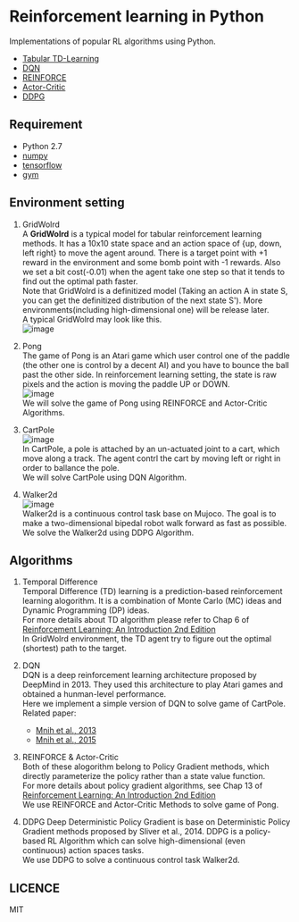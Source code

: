 # Reinforcement learning in Python  

Implementations of popular RL algorithms using Python.  
* [Tabular TD-Learning](https://github.com/borgwang/reinforce_py/tree/master/Temporal-Difference)  
* [DQN](https://github.com/borgwang/reinforce_py/tree/master/DQN)  
* [REINFORCE](https://github.com/borgwang/reinforce_py/tree/master/REINFORCE)  
* [Actor-Critic](https://github.com/borgwang/reinforce_py/tree/master/Actor-Critic)  
* [DDPG](https://github.com/borgwang/reinforce_py/tree/master/DDPG)  


## Requirement  
* Python 2.7  
* [numpy](http://www.numpy.org/)   
* [tensorflow](http://www.tensorflow.org)  
* [gym](https://gym.openai.com)  

## Environment setting  
1. GridWolrd  
A **GridWolrd** is a typical model for tabular reinforcement learning methods. It has a 10x10 state space and an action space of {up, down, left right} to move the agent around. There is a target point with +1 reward in the environment and some bomb point with -1 rewards. Also we set a bit cost(-0.01) when the agent take one step so that it tends to find out the optimal path faster.   
Note that GridWolrd is a definitized model (Taking an action A in state S, you can get the definitized distribution of the next state S'). More environments(including high-dimensional one) will be release later.  
A typical GridWolrd may look like this.   
![image](https://github.com/borgwang/reinforce_py/raw/master/imgs/gridworld.png)  

2. Pong  
The game of Pong is an Atari game which user control one of the paddle (the other one is control by a decent AI) and you have to bounce the ball past the other side. In reinforcement learning setting, the state is raw pixels and the action is moving the paddle UP or DOWN.  
![image](https://github.com/borgwang/reinforce_py/raw/master/imgs/pong.png)  
We will solve the game of Pong using REINFORCE and Actor-Critic Algorithms.  

3. CartPole  
![image](https://github.com/borgwang/reinforce_py/raw/master/imgs/cartpole.png)  
In CartPole, a pole is attached by an un-actuated joint to a cart, which move along a track. The agent contrl the cart by moving left or right in order to ballance the pole.  
We will solve CartPole using DQN Algorithm.  

4. Walker2d  
![image](https://github.com/borgwang/reinforce_py/raw/master/imgs/walker2d.png)  
Walker2d is a continuous control task base on Mujoco. The goal is to make a two-dimensional bipedal robot walk forward as fast as possible.
We solve the Walker2d using DDPG Algorithm.

## Algorithms  
1. Temporal Difference  
Temporal Difference (TD) learning is a prediction-based reinforcement learning alogorithm. It is a combination of Monte Carlo (MC) ideas and Dynamic Programming (DP) ideas.   
For more details about TD algorithm please refer to Chap 6 of [Reinforcement Learning: An Introduction 2nd Edition](http://webdocs.cs.ualberta.ca/~sutton/book/the-book.html)  
In GridWolrd environment, the TD agent try to figure out the optimal (shortest) path to the target.   

2. DQN  
DQN is a deep reinforcement learning architecture proposed by DeepMind in 2013. They used this architecture to play Atari games and obtained a hunman-level performance.  
Here we implement a simple version of DQN to solve game of CartPole.  
Related paper:
    * [Mnih et al., 2013](https://arxiv.org/pdf/1312.5602.pdf)   
    * [Mnih et al., 2015](http://www.nature.com/nature/journal/v518/n7540/pdf/nature14236.pdf)

3. REINFORCE & Actor-Critic  
Both of these alogorithm belong to Policy Gradient methods, which directly parameterize the policy rather than a state value function.  
For more details about policy gradient algorithms, see Chap 13 of  [Reinforcement Learning: An Introduction 2nd Edition](http://webdocs.cs.ualberta.ca/~sutton/book/the-book.html)  
We use REINFORCE and Actor-Critic Methods to solve game of Pong.  

4. DDPG
Deep Deterministic Policy Gradient is base on Deterministic Policy Gradient methods proposed by Sliver et al., 2014. DDPG is a policy-based RL Algorithm which can solve high-dimensional (even continuous) action spaces tasks.  
We use DDPG to solve a continuous control task Walker2d.   

## LICENCE  
MIT
